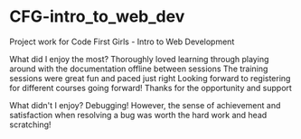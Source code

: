 # CFG-intro_to_web_dev
Project work for Code First Girls - Intro to Web Development

What did I enjoy the most?
Thoroughly loved learning through playing around with the documentation offline between sessions
The training sessions were great fun and paced just right
Looking forward to registering for different courses going forward!
Thanks for the opportunity and support


What didn't I enjoy?
Debugging! However, the sense of achievement and satisfaction when resolving a bug was worth the hard work and head scratching!
